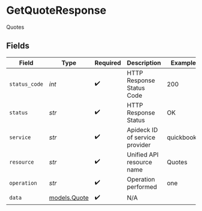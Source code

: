 # GetQuoteResponse

Quotes


## Fields

| Field                              | Type                               | Required                           | Description                        | Example                            |
| ---------------------------------- | ---------------------------------- | ---------------------------------- | ---------------------------------- | ---------------------------------- |
| `status_code`                      | *int*                              | :heavy_check_mark:                 | HTTP Response Status Code          | 200                                |
| `status`                           | *str*                              | :heavy_check_mark:                 | HTTP Response Status               | OK                                 |
| `service`                          | *str*                              | :heavy_check_mark:                 | Apideck ID of service provider     | quickbooks                         |
| `resource`                         | *str*                              | :heavy_check_mark:                 | Unified API resource name          | Quotes                             |
| `operation`                        | *str*                              | :heavy_check_mark:                 | Operation performed                | one                                |
| `data`                             | [models.Quote](../models/quote.md) | :heavy_check_mark:                 | N/A                                |                                    |